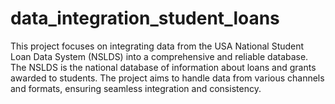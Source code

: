 # data_integration_student_loans
This project focuses on integrating data from the USA National Student Loan Data System (NSLDS) into a comprehensive and reliable database. The NSLDS is the national database of information about loans and grants awarded to students. The project aims to handle data from various channels and formats, ensuring seamless integration and consistency.

